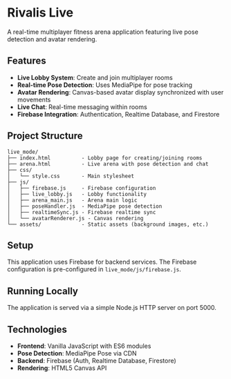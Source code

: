 # Rivalis Live

A real-time multiplayer fitness arena application featuring live pose detection and avatar rendering.

## Features

- **Live Lobby System**: Create and join multiplayer rooms
- **Real-time Pose Detection**: Uses MediaPipe for pose tracking
- **Avatar Rendering**: Canvas-based avatar display synchronized with user movements
- **Live Chat**: Real-time messaging within rooms
- **Firebase Integration**: Authentication, Realtime Database, and Firestore

## Project Structure

```
live_mode/
├── index.html          - Lobby page for creating/joining rooms
├── arena.html          - Live arena with pose detection and chat
├── css/
│   └── style.css       - Main stylesheet
├── js/
│   ├── firebase.js     - Firebase configuration
│   ├── live_lobby.js   - Lobby functionality
│   ├── arena_main.js   - Arena main logic
│   ├── poseHandler.js  - MediaPipe pose detection
│   ├── realtimeSync.js - Firebase realtime sync
│   └── avatarRenderer.js - Canvas rendering
└── assets/             - Static assets (background images, etc.)
```

## Setup

This application uses Firebase for backend services. The Firebase configuration is pre-configured in `live_mode/js/firebase.js`.

## Running Locally

The application is served via a simple Node.js HTTP server on port 5000.

## Technologies

- **Frontend**: Vanilla JavaScript with ES6 modules
- **Pose Detection**: MediaPipe Pose via CDN
- **Backend**: Firebase (Auth, Realtime Database, Firestore)
- **Rendering**: HTML5 Canvas API
